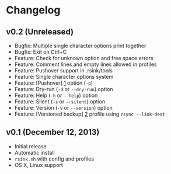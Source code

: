 # Changelog

## v0.2 (Unreleased)
* Bugfix: Multiple single character options print together
* Bugfix: Exit on Ctrl+C
* Feature: Check for unknown option and free space errors
* Feature: Comment lines and empty lines allowed in profiles
* Feature: Pushover support in .rsink/tools
* Feature: Single character options system
* Feature: [Pushover] [1] option (`-p`)
* Feature: Dry-run (`-d` or `--dry-run`) option
* Feature: Help (`-h` or `--help`) option
* Feature: Silent (`-s` or `--silent`) option
* Feature: Version (`-v` or `--version`) option
* Feature: [Versioned backup] [2] profile using `rsync --link-dest`

## v0.1 (December 12, 2013)
* Initial release
* Automatic install
* `rsink.sh` with config and profiles
* OS X, Linux support

[1]: https://pushover.net/
[2]: http://blog.interlinked.org/tutorials/rsync_time_machine.html
